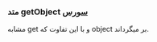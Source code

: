 <h3>
متد getObject
<a class="ext-link" href="classes_Tetris_Gameplay.js.html#line24" >سورس</a>
</h3>

مشابه get و با این تفاوت که object بر میگرداند.

